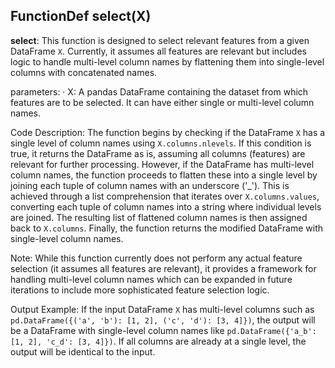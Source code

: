 ## FunctionDef select(X)
**select**: This function is designed to select relevant features from a given DataFrame `X`. Currently, it assumes all features are relevant but includes logic to handle multi-level column names by flattening them into single-level columns with concatenated names.

parameters:
· X: A pandas DataFrame containing the dataset from which features are to be selected. It can have either single or multi-level column names.

Code Description: The function begins by checking if the DataFrame `X` has a single level of column names using `X.columns.nlevels`. If this condition is true, it returns the DataFrame as is, assuming all columns (features) are relevant for further processing. However, if the DataFrame has multi-level column names, the function proceeds to flatten these into a single level by joining each tuple of column names with an underscore ('_'). This is achieved through a list comprehension that iterates over `X.columns.values`, converting each tuple of column names into a string where individual levels are joined. The resulting list of flattened column names is then assigned back to `X.columns`. Finally, the function returns the modified DataFrame with single-level column names.

Note: While this function currently does not perform any actual feature selection (it assumes all features are relevant), it provides a framework for handling multi-level column names which can be expanded in future iterations to include more sophisticated feature selection logic.

Output Example: If the input DataFrame `X` has multi-level columns such as `pd.DataFrame({('a', 'b'): [1, 2], ('c', 'd'): [3, 4]})`, the output will be a DataFrame with single-level column names like `pd.DataFrame({'a_b': [1, 2], 'c_d': [3, 4]})`. If all columns are already at a single level, the output will be identical to the input.
